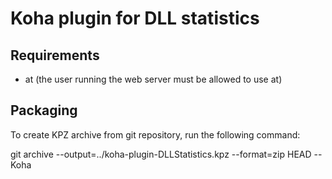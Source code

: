 # Koha plugin for DLL statistics

## Requirements

* at (the user running the web server must be allowed to use at)

## Packaging

To create KPZ archive from git repository, run the following command:

  git archive --output=../koha-plugin-DLLStatistics.kpz --format=zip HEAD -- Koha
